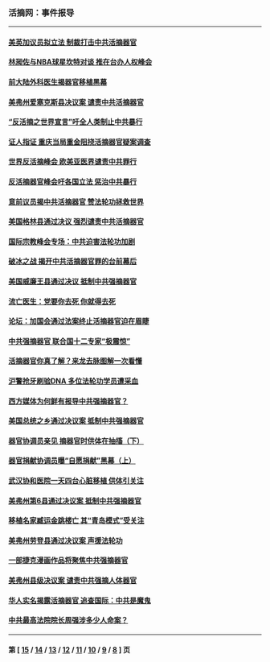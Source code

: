 ### 活摘网：事件报导
---
#### [美英加议员拟立法 制裁打击中共活摘器官](../../pages/nf5877/n13430251.md?12120430) 
#### [林昶佐与NBA球星坎特对谈 推在台办人权峰会](../../pages/nf5877/n13414467.md?12120430) 
#### [前大陆外科医生揭器官移植黑幕](../../pages/nf5877/n13401416.md?12120430) 
#### [美弗州爱塞克斯县决议案 谴责中共活摘器官](../../pages/nf5877/n13320919.md?12120430) 
#### [“反活摘之世界宣言”吁全人类制止中共暴行](../../pages/nf5877/n13259730.md?12120430) 
#### [证人指证 重庆当局重金阻挠活摘器官疑案调查](../../pages/nf5877/n13259127.md?12120430) 
#### [世界反活摘峰会 欧美亚医界谴责中共罪行](../../pages/nf5877/n13253550.md?12120430) 
#### [反活摘器官峰会吁各国立法 惩治中共暴行](../../pages/nf5877/n13245052.md?12120430) 
#### [意前议员揭中共活摘器官 赞法轮功拯救世界](../../pages/nf5877/n13203445.md?12120430) 
#### [美国格林县通过决议 强烈谴责中共活摘器官](../../pages/nf5877/n13119367.md?12120430) 
#### [国际宗教峰会专场：中共迫害法轮功加剧](../../pages/nf5877/n13088279.md?12120430) 
#### [破冰之战 揭开中共活摘器官罪的台前幕后](../../pages/nf5877/n13082457.md?12120430) 
#### [美国威廉王县通过决议 抵制中共强摘器官](../../pages/nf5877/n13056521.md?12120430) 
#### [流亡医生：党要你去死 你就得去死](../../pages/nf5877/n13052835.md?12120430) 
#### [论坛：加国会通过法案终止活摘器官迫在眉睫](../../pages/nf5877/n13029839.md?12120430) 
#### [中共强摘器官 联合国十二专家“极震惊”](../../pages/nf5877/n13024313.md?12120430) 
#### [活摘器官你真了解？来龙去脉图解一次看懂](../../pages/nf5877/n13013820.md?12120430) 
#### [沪警抢牙刷验DNA 多位法轮功学员遭采血](../../pages/nf5877/n12969218.md?12120430) 
#### [西方媒体为何鲜有报导中共强摘器官？](../../pages/nf5877/n12932034.md?12120430) 
#### [美国总统之乡通过决议案 抵制中共强摘器官](../../pages/nf5877/n12908242.md?12120430) 
#### [器官协调员亲见 摘器官时供体在抽搐（下）](../../pages/nf5877/n12898622.md?12120430) 
#### [器官捐献协调员曝“自愿捐献”黑幕（上）](../../pages/nf5877/n12878830.md?12120430) 
#### [武汉协和医院一天四台心脏移植 供体引关注](../../pages/nf5877/n12863175.md?12120430) 
#### [美弗州第6县通过决议案 抵制中共强摘器官](../../pages/nf5877/n12805218.md?12120430) 
#### [移植名家臧运金跳楼亡 其“青岛模式”受关注](../../pages/nf5877/n12803746.md?12120430) 
#### [美弗州劳登县通过决议案 声援法轮功](../../pages/nf5877/n12785715.md?12120430) 
#### [一部捷克漫画作品将聚焦中共强摘器官](../../pages/nf5877/n12785954.md?12120430) 
#### [美弗州县级决议案 谴责中共强摘人体器官](../../pages/nf5877/n12721290.md?12120430) 
#### [华人实名揭露活摘器官 追查国际：中共是魔鬼](../../pages/nf5877/n12691724.md?12120430) 
#### [中共最高法院院长周强涉多少人命案？](../../pages/nf5877/n12678074.md?12120430) 

---
#### 第 [ [15](./15.md?12120430) / [14](./14.md?12120430) / [13](./13.md?12120430) / [12](./12.md?12120430) / [11](./11.md?12120430) / [10](./10.md?12120430) / [9](./9.md?12120430) / [8](./8.md?12120430) ] 页
